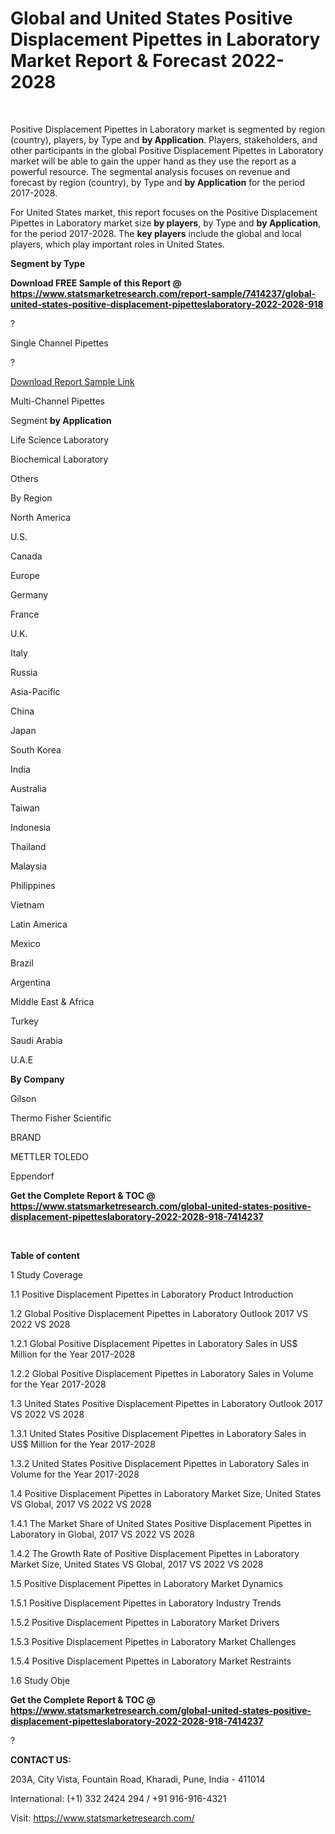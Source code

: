<h1>Global and United States Positive Displacement Pipettes in Laboratory Market Report & Forecast 2022-2028</h1><br/><p>Positive Displacement Pipettes in Laboratory market is segmented by region (country), players, by Type and <strong>by Application</strong>. Players, stakeholders, and other participants in the global Positive Displacement Pipettes in Laboratory market will be able to gain the upper hand as they use the report as a powerful resource. The segmental analysis focuses on revenue and forecast by region (country), by Type and <strong>by Application</strong> for the period 2017-2028.</p>
 
 
 
 <p>For United States market, this report focuses on the Positive Displacement Pipettes in Laboratory market size <strong>by players</strong>, by Type and <strong>by Application</strong>, for the period 2017-2028. The <strong>key players</strong> include the global and local players, which play important roles in United States.</p>
 
 
 
 <p><strong>Segment by Type</strong></p>
 
 
 
 <div><b>Download FREE Sample of this Report @ <a href="https://www.statsmarketresearch.com/download-free-sample/7414237/global-united-states-positive-displacement-pipetteslaboratory-2022-2028-918">https://www.statsmarketresearch.com/report-sample/7414237/global-united-states-positive-displacement-pipetteslaboratory-2022-2028-918</a></b></div>
 
 
 
 <p>? </p>
 
 
 
 <p>Single Channel Pipettes</p>
 
 
 
 <p>? </p>
 
 
 
 <p><a href="https://www.statsmarketresearch.com/download-free-sample/7414237/global-united-states-positive-displacement-pipetteslaboratory-2022-2028-918">Download Report Sample Link</a></p>
 
 
 
 <p>Multi-Channel Pipettes</p>
 
 
 
 <p>Segment <strong>by Application</strong></p>
 
 
 
 <p>Life Science Laboratory</p>
 
 
 
 <p>Biochemical Laboratory</p>
 
 
 
 <p>Others</p>
 
 
 
 <p>By Region</p>
 
 
 
 <p>North America</p>
 
 
 
 <p>U.S.</p>
 
 
 
 <p>Canada</p>
 
 
 
 <p>Europe</p>
 
 
 
 <p>Germany</p>
 
 
 
 <p>France</p>
 
 
 
 <p>U.K.</p>
 
 
 
 <p>Italy</p>
 
 
 
 <p>Russia</p>
 
 
 
 <p>Asia-Pacific</p>
 
 
 
 <p>China</p>
 
 
 
 <p>Japan</p>
 
 
 
 <p>South Korea</p>
 
 
 
 <p>India</p>
 
 
 
 <p>Australia</p>
 
 
 
 <p>Taiwan</p>
 
 
 
 <p>Indonesia</p>
 
 
 
 <p>Thailand</p>
 
 
 
 <p>Malaysia</p>
 
 
 
 <p>Philippines</p>
 
 
 
 <p>Vietnam</p>
 
 
 
 <p>Latin America</p>
 
 
 
 <p>Mexico</p>
 
 
 
 <p>Brazil</p>
 
 
 
 <p>Argentina</p>
 
 
 
 <p>Middle East & Africa</p>
 
 
 
 <p>Turkey</p>
 
 
 
 <p>Saudi Arabia</p>
 
 
 
 <p>U.A.E</p>
 
 
 
 <p><strong>By Company</strong></p>
 
 
 
 <p>Gilson</p>
 
 
 
 <p>Thermo Fisher Scientific</p>
 
 
 
 <p>BRAND</p>
 
 
 
 <p>METTLER TOLEDO</p>
 
 
 
 <p>Eppendorf</p>
 
 
 
 <div><b>Get the Complete Report & TOC @ <a href="https://www.statsmarketresearch.com/global-united-states-positive-displacement-pipetteslaboratory-2022-2028-918-7414237">https://www.statsmarketresearch.com/global-united-states-positive-displacement-pipetteslaboratory-2022-2028-918-7414237</a></b></div>
 
 
 
 <p><br />
 
 <b>Table of content</b></p>
 
 
 
 <p>1 Study Coverage<br />
 
 1.1 Positive Displacement Pipettes in Laboratory Product Introduction<br />
 
 1.2 Global Positive Displacement Pipettes in Laboratory Outlook 2017 VS 2022 VS 2028<br />
 
 1.2.1 Global Positive Displacement Pipettes in Laboratory Sales in US$ Million for the Year 2017-2028<br />
 
 1.2.2 Global Positive Displacement Pipettes in Laboratory Sales in Volume for the Year 2017-2028<br />
 
 1.3 United States Positive Displacement Pipettes in Laboratory Outlook 2017 VS 2022 VS 2028<br />
 
 1.3.1 United States Positive Displacement Pipettes in Laboratory Sales in US$ Million for the Year 2017-2028<br />
 
 1.3.2 United States Positive Displacement Pipettes in Laboratory Sales in Volume for the Year 2017-2028<br />
 
 1.4 Positive Displacement Pipettes in Laboratory Market Size, United States VS Global, 2017 VS 2022 VS 2028<br />
 
 1.4.1 The Market Share of United States Positive Displacement Pipettes in Laboratory in Global, 2017 VS 2022 VS 2028<br />
 
 1.4.2 The Growth Rate of Positive Displacement Pipettes in Laboratory Market Size, United States VS Global, 2017 VS 2022 VS 2028<br />
 
 1.5 Positive Displacement Pipettes in Laboratory Market Dynamics<br />
 
 1.5.1 Positive Displacement Pipettes in Laboratory Industry Trends<br />
 
 1.5.2 Positive Displacement Pipettes in Laboratory Market Drivers<br />
 
 1.5.3 Positive Displacement Pipettes in Laboratory Market Challenges<br />
 
 1.5.4 Positive Displacement Pipettes in Laboratory Market Restraints<br />
 
 1.6 Study Obje</p>
 
 
 
 <div><b>Get the Complete Report & TOC @ <a href="https://www.statsmarketresearch.com/global-united-states-positive-displacement-pipetteslaboratory-2022-2028-918-7414237">https://www.statsmarketresearch.com/global-united-states-positive-displacement-pipetteslaboratory-2022-2028-918-7414237</a></b></div>
 
 
 
 <p>? </p>
 
 
 
 <p><b>CONTACT US:</b><br />
 
 203A, City Vista, Fountain Road, Kharadi, Pune, India - 411014<br />
 
 International: (+1) 332 2424 294 / +91 916-916-4321<br />
 
 Visit: <a href="https://www.statsmarketresearch.com/">https://www.statsmarketresearch.com/</a></p>